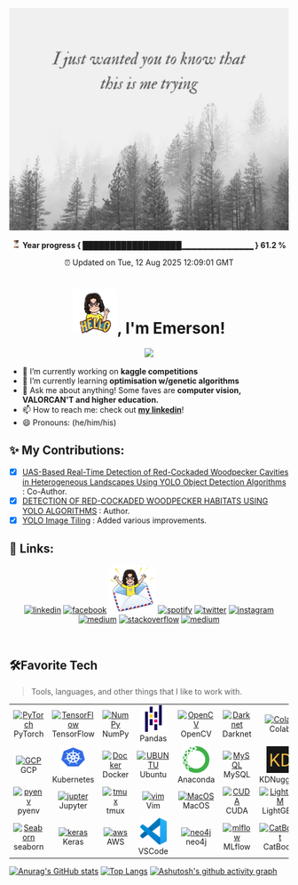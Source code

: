 <p align="center">
<a href="https://open.spotify.com/track/7kt9e9LFSpN1zQtYEl19o1?si=67b666fbca574e14"><img width="511" height="400" src="https://github.com/emersondelemmus/emersondelemmus/blob/master/img/quotable_quote_stretch.png"></a>
</p>

<p align="center">
<img src = "https://github.com/emersondelemmus/emersondelemmus/blob/master/img/hourglass-timer.gif" width="15"/> <b> Year progress { ██████████████████▁▁▁▁▁▁▁▁▁▁▁▁ } 61.2 % </b>
</p>
<p align="center">
⏰ Updated on Tue, 12 Aug 2025 12:09:01 GMT
</p>


<h1 align="center"> <img height="80" img src="https://github.com/emersondelemmus/emersondelemmus/blob/master/img/hello.png"/>, I'm Emerson!</h1>
<p align="center">
 <img alig src = "https://github-profile-trophy.vercel.app/?username=emersondelemmus&theme=dracula" />
</p>


- 🔭 I’m currently working on **kaggle competitions**
- 🌱 I’m currently learning **optimisation w/genetic algorithms**
- 💬 Ask me about anything! Some faves are **computer vision, VALORCAN'T and higher education.** 
- 📫 How to reach me: check out [**my linkedin**](https://www.linkedin.com/in/edelemmus/)!
- 😄 Pronouns: (he/him/his)

## ✨ My Contributions:
- [X] [UAS-Based Real-Time Detection of Red-Cockaded Woodpecker Cavities in Heterogeneous Landscapes Using YOLO Object Detection Algorithms](https://www.mdpi.com/2072-4292/15/4/883) : Co-Author.
- [X] [DETECTION OF RED-COCKADED WOODPECKER HABITATS USING YOLO ALGORITHMS](https://shsu-ir.tdl.org/bitstream/handle/20.500.11875/3635/DE%20LEMMUS%20II-PRIMARY-2022.pdf?sequence=1&isAllowed=y) : Author.
- [X] [YOLO Image Tiling](https://github.com/emersondelemmus/yolo-tiling) : Added various improvements.

## :link: Links:

<p align="center">
  <a href="https://www.linkedin.com/in/edelemmus/"><img height="75" img src="https://www.vectorlogo.zone/logos/linkedin/linkedin-icon.svg" alt="linkedin"/></a>
  <a href="https://www.kaggle.com/emersondelemmus"><img height="80" img src="https://www.vectorlogo.zone/logos/kaggle/kaggle-icon.svg" alt="facebook"/></a>
  <a href="mailto:edelemmus@gmail.com"><img height="85" img src="https://github.com/emersondelemmus/emersondelemmus/blob/master/img/envelope_greeting.png" alt="email"/></a>
  <a href="https://open.spotify.com/user/12144018445"><img height="80" img src="https://www.vectorlogo.zone/logos/spotify/spotify-icon.svg" alt="spotify"/></a>
  <a href="https://twitter.com/emersondelemmus"><img height="80" img src="https://www.vectorlogo.zone/logos/twitter/twitter-tile.svg" alt="twitter"/></a>
  <a href="https://www.instagram.com/emersondelemmus/"><img height="80" img src="https://www.vectorlogo.zone/logos/instagram/instagram-icon.svg" alt="instagram"/></a>
  <a href="https://medium.com/@edelemmus"><img height="80" img src="https://img.icons8.com/color/96/000000/medium-logo.png" alt="medium"/></a>
  <a href="https://stackoverflow.com/users/8859867/emerson-a-de-lemmus-ii"><img height="80" img src="https://www.vectorlogo.zone/logos/stackoverflow/stackoverflow-tile.svg" alt="stackoverflow"/></a>
  <a href="https://www.verseoftheday.com/"><img height="85" img src="https://upload.wikimedia.org/wikipedia/commons/1/1a/Bibletime-logo.svg" alt="medium"/></a>
</p>


<br>

<h2 align="left" id="emerson-tech">🛠️Favorite Tech</h2>

> Tools, languages, and other things that I like to work with.

<table>
  <tr>
    <td align="center" width="96">
      <a href="https://pytorch.org/">
        <img src="https://www.vectorlogo.zone/logos/pytorch/pytorch-icon.svg" width="48" height="48" alt="PyTorch" />
      </a>
      <br>PyTorch
    </td>
    <td align="center" width="96">
      <a href="https://www.tensorflow.org/">
        <img src="https://www.vectorlogo.zone/logos/tensorflow/tensorflow-icon.svg" width="48" height="48" alt="TensorFlow" />
      </a>
      <br>TensorFlow
    </td>
    <td align="center" width="96">
      <a href="https://numpy.org/">
        <img src="https://www.vectorlogo.zone/logos/numpy/numpy-icon.svg" width="48" height="48" alt="NumPy" />
      </a>
      <br>NumPy
    </td>
    <td align="center" width="96">
      <a href="https://pandas.pydata.org/">
        <img src="https://github.com/devicons/devicon/blob/master/icons/pandas/pandas-original.svg" width="48" height="48" alt="Pandas" />
      </a>
      <br>Pandas
    </td>
    <td align="center" width="96">
      <a href="https://opencv.org/">
        <img src="https://www.vectorlogo.zone/logos/opencv/opencv-icon.svg" width="48" height="48" alt="OpenCV" />
      </a>
      <br>OpenCV
    </td>
    <td align="center" width="96">
      <a href="https://pjreddie.com/darknet/">
        <img src="https://pbs.twimg.com/profile_images/865698590122844160/Kg5dYKkG_400x400.jpg" width="48" height="48" alt="Darknet" />
      </a>
      <br>Darknet
    </td>
    <td align="center" width="96">
      <a href="https://colab.research.google.com/" >
        <img src="https://colab.research.google.com/img/colab_favicon_256px.png" width="48" height="48" alt="Colab" />
      </a>
      <br>Colab
    </td>
    <td align="center" width="96">
      <a href="https://roboflow.com/">
        <img src="https://pbs.twimg.com/profile_images/1426271234145325062/xIWWM_a-_400x400.jpg" width="48" height="48" alt="Roboflow" />
      </a>
      <br>Roboflow
    </td>
    <td align="center" width="96">
      <a href="https://wandb.ai/home">
        <img src="https://wandb.ai/logo.svg" width="48" height="48" alt="wabdb" />
      </a>
      <br>W&B
    </td>
  </tr>
  <tr>
    <td align="center" width="96">
      <a href="https://console.cloud.google.com/marketplace/details/click-to-deploy-images/deeplearning?pli=1" >
        <img src="https://www.vectorlogo.zone/logos/google_cloud/google_cloud-icon.svg" width="48" height="48" alt="GCP" />
      </a>
      <br>GCP
    </td>
    <td align="center" width="96">
      <a href="https://kubernetes.io/" >
        <img src="https://raw.githubusercontent.com/cncf/artwork/master/projects/kubernetes/icon/color/kubernetes-icon-color.svg" width="48" height="48" alt="Kubernetes" />
      </a>
      <br>Kubernetes
    </td>
    <td align="center"  width="96">
      <a href="https://www.docker.com/">
        <img src="https://www.vectorlogo.zone/logos/docker/docker-icon.svg" width="48" height="48" alt="Docker" />
      </a>
      <br>Docker
    </td>
    <td align="center"  width="96">
      <a href="https://ubuntu.com/">
        <img src="https://www.vectorlogo.zone/logos/ubuntu/ubuntu-icon.svg" width="48" height="48" alt="UBUNTU" />
      </a>
      <br>Ubuntu
    </td>
    <td align="center" width="96">
      <a href="https://www.anaconda.com/">
        <img src="https://github.com/devicons/devicon/blob/master/icons/anaconda/anaconda-original.svg" width="48" height="48" alt="Anaconda" />
      </a>
      <br>Anaconda
    </td>
    <td align="center"  width="96">
      <a href="https://www.mysql.com/">
        <img src="https://www.vectorlogo.zone/logos/mysql/mysql-icon.svg" width="48" height="48" alt="MySQL" />
      </a>
      <br>MySQL
    </td>
    <td align="center" width="96">
      <a href="https://www.kdnuggets.com/" >
        <img src="https://github.com/emersondelemmus/emersondelemmus/blob/master/img/KD.png" width="48" height="48" alt="KDNuggets" />
      </a>
      <br>KDNuggets
    </td>
    <td align="center" width="96">
      <a href="https://scikit-learn.org/stable/" >
        <img src="https://upload.wikimedia.org/wikipedia/commons/0/05/Scikit_learn_logo_small.svg" width="48" height="48" alt="sklearn" />
      </a>
      <br>sklearn
    </td>
    <td align="center" width="96">
      <a href="https://openai.com/" >
        <img src="https://github.com/simple-icons/simple-icons/blob/master/icons/openai.svg" width="48" height="48" alt="OpenAI" />
      </a>
      <br>OpenAI
    </td>
  </tr>
  <tr>
   <td align="center" width="96">
      <a href="https://github.com/pyenv" >
        <img src="https://avatars.githubusercontent.com/u/16530698?s=200&v=4" width="48" height="48" alt="pyenv" />
      </a>
      <br>pyenv
    </td>
   <td align="center" width="96">
      <a href="https://jupyter.org/" >
        <img src="https://www.vectorlogo.zone/logos/jupyter/jupyter-icon.svg" width="48" height="48" alt="jupter" />
      </a>
      <br>Jupyter
    </td>
   <td align="center" width="96">
      <a href="https://github.com/tmux/tmux/wiki" >
        <img src="https://vectorwiki.com/images/LWEdW__tmux.svg" width="48" height="48" alt="tmux" />
      </a>
      <br>tmux
    </td>
   <td align="center" width="96">
      <a href="https://www.vim.org/" >
        <img src="https://www.vectorlogo.zone/logos/vim/vim-icon.svg" width="48" height="48" alt="vim" />
      </a>
      <br>Vim
    </td>
   <td align="center" width="96">
      <a href="https://en.wikipedia.org/wiki/Mac_operating_systems" >
        <img src="https://upload.wikimedia.org/wikipedia/en/b/b9/MacOS_original_logo.svg" width="48" height="48" alt="MacOS" />
      </a>
      <br>MacOS
    </td>
   <td align="center" width="96">
      <a href="https://docs.nvidia.com/cuda/cuda-compiler-driver-nvcc/" >
        <img src="https://upload.wikimedia.org/wikipedia/sco/2/21/Nvidia_logo.svg" width="48" height="48" alt="CUDA" />
      </a>
      <br>CUDA
    </td>
   <td align="center" width="96">
      <a href="https://lightgbm.readthedocs.io/en/v3.3.2/" >
        <img src="https://github.com/valohai/ml-logos/blob/master/lightgbm_on_spark.svg" width="48" height="48" alt="LightGBM" />
      </a>
      <br>LightGBM
    </td>
   <td align="center" width="96">
      <a href="https://xgboost.readthedocs.io/en/stable/#" >
        <img src="https://images.opencollective.com/xgboost/3a1e64e/logo/192.png" width="48" height="48" alt="XGBoost" />
      </a>
      <br>XGBoost
    </td>
   <td align="center" width="96">
      <a href="https://ocw.mit.edu/" >
        <img src="https://www.vectorlogo.zone/logos/mitedu/mitedu-icon.svg" width="48" height="48" alt="OCW" />
      </a>
      <br>opencourseware
    </td>
  </tr>
  <tr>
  <td align="center" width="96">
      <a href="https://seaborn.pydata.org/index.html" >
        <img src="https://github.com/gilbarbara/logos/blob/main/logos/seaborn-icon.svg" width="48" height="48" alt="Seaborn" />
      </a>
      <br>seaborn
    </td>
  <td align="center" width="96">
      <a href="https://keras.io/" >
        <img src="https://upload.wikimedia.org/wikipedia/commons/a/ae/Keras_logo.svg" width="48" height="48" alt="keras" />
      </a>
      <br>Keras
    </td>
    <td align="center" width="96">
      <a href="https://aws.amazon.com/" >
        <img src="https://www.vectorlogo.zone/logos/amazon_aws/amazon_aws-icon.svg" width="48" height="48" alt="aws" />
      </a>
      <br>AWS
    </td>
    <td align="center" width="96">
      <a href="https://code.visualstudio.com/" >
        <img src="https://github.com/devicons/devicon/blob/master/icons/vscode/vscode-original.svg" width="48" height="48" alt="vscode" />
      </a>
      <br>VSCode
    </td>
    <td align="center" width="96">
      <a href="https://neo4j.com/" >
        <img src="https://www.vectorlogo.zone/logos/neo4j/neo4j-icon.svg" width="48" height="48" alt="neo4j" />
      </a>
      <br>neo4j
    </td>
     <td align="center" width="96">
      <a href="https://mlflow.org/" >
        <img src="https://avatars.githubusercontent.com/u/61449322?v=4" width="48" height="48" alt="mlflow" />
      </a>
      <br>MLflow
    </td>
    <td align="center" width="96">
      <a href="https://catboost.ai/" >
        <img src="https://upload.wikimedia.org/wikipedia/commons/c/cc/CatBoostLogo.png" width="48" height="48" alt="CatBoost" />
      </a>
      <br>CatBoost
    </td>
    <td align="center" width="96">
    <a href="https://kedro.org/" >
      <img src="https://github.com/simple-icons/simple-icons/blob/master/icons/kedro.svg" width="48" height="48" alt="kedro" />
    </a>
    <br>kedro
  </td>
</tr>
</table>

[![Anurag's GitHub stats](https://github-readme-stats.vercel.app/api?username=emersondelemmus&show_icons=true&theme=jolly)](https://github.com/anuraghazra/github-readme-stats)
[![Top Langs](https://github-readme-stats.vercel.app/api/top-langs/?username=emersondelemmus)](https://github.com/anuraghazra/github-readme-stats)
[![Ashutosh's github activity graph](https://github-readme-activity-graph.vercel.app/graph?username=emersondelemmus&theme=cottoncandy)](https://github.com/ashutosh00710/github-readme-activity-graph)


